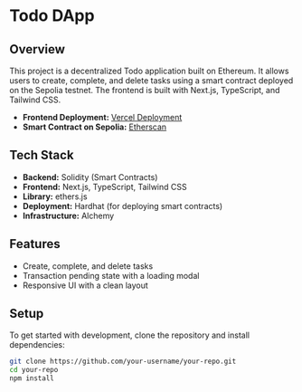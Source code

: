 # Todo DApp

## Overview

This project is a decentralized Todo application built on Ethereum. It allows users to create, complete, and delete tasks using a smart contract deployed on the Sepolia testnet. The frontend is built with Next.js, TypeScript, and Tailwind CSS.

- **Frontend Deployment:** [Vercel Deployment](https://todo-dapp-6ygz-fo0da9x8z-dgiaccos-projects.vercel.app/)
- **Smart Contract on Sepolia:** [Etherscan](https://https://sepolia.etherscan.io/address/0xe28e02D810Aa70Ac72BBD9Ae28239B7Ff3917205)

## Tech Stack

- **Backend:** Solidity (Smart Contracts)
- **Frontend:** Next.js, TypeScript, Tailwind CSS
- **Library:** ethers.js
- **Deployment:** Hardhat (for deploying smart contracts)
- **Infrastructure:** Alchemy

## Features

- Create, complete, and delete tasks
- Transaction pending state with a loading modal
- Responsive UI with a clean layout

## Setup

To get started with development, clone the repository and install dependencies:

```bash
git clone https://github.com/your-username/your-repo.git
cd your-repo
npm install
